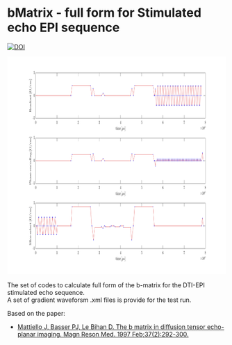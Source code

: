 # bMatrix - full form for Stimulated echo EPI sequence

[![DOI](https://zenodo.org/badge/168613292.svg)](https://zenodo.org/badge/latestdoi/168613292)

<p align="center">
  <img width="930" height="500" src=/preview/gradientWaveforms.png>
</p>


The set of codes to calculate full form of the b-matrix for the DTI-EPI stimulated echo sequence.  
A set of gradient waveforsm .xml files is provide for the test run.

Based on the paper:
- [Mattiello J, Basser PJ, Le Bihan D. The b matrix in diffusion tensor echo-planar imaging. Magn Reson Med. 1997 Feb;37(2):292-300.](https://pubmed.ncbi.nlm.nih.gov/9001155/)
